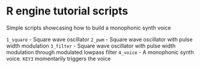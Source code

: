 ---
---

# R engine tutorial scripts

Simple scripts showcasing how to build a monophonic synth voice

`1_square` - Square wave oscillator
`2_pwm` - Square wave oscillator with pulse width modulation
`3_filter` - Square wave oscillator with pulse width modulation through modulated lowpass filter
`4_voice` - A monophonic synth voice. `KEY3` momentarily triggers the voice

